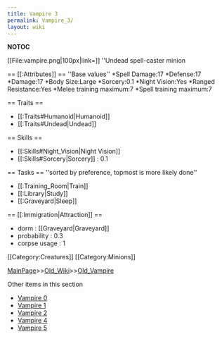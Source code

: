 ```yaml
---
title: Vampire 3
permalink: Vampire_3/
layout: wiki
---
```

__NOTOC__

[[File:vampire.png|100px|link=]] ''Undead spell-caster minion

== [[:Attributes]] ==
''Base values''
*Spell Damage:17
*Defense:17
*Damage:17
*Body Size:Large
*Sorcery:0.1
*Night Vision:Yes
*Ranged Resistance:Yes
*Melee training maximum:7
*Spell training maximum:7

== Traits ==
* [[:Traits#Humanoid|Humanoid]]
* [[:Traits#Undead|Undead]]

== Skills ==
* [[:Skills#Night_Vision|Night Vision]]
* [[:Skills#Sorcery|Sorcery]] : 0.1

== Tasks ==
''sorted by preference, topmost is more likely done''
* [[:Training_Room|Train]]
* [[:Library|Study]]
* [[:Graveyard|Sleep]]

== [[:Immigration|Attraction]] ==
* dorm : [[Graveyard|Graveyard]]
* probability : 0.3
* corpse usage : 1

[[Category:Creatures]]
[[Category:Minions]]

[MainPage](/keeperrl_wiki/ "wikilink")>>[Old_Wiki](/keeperrl_wiki/Old_Wiki "wikilink")>>[Old_Vampire](/keeperrl_wiki/Old_Vampire "wikilink")

Other items in this section
-    [Vampire 0](/keeperrl_wiki/Vampire_0 "wikilink")
-    [Vampire 1](/keeperrl_wiki/Vampire_1 "wikilink")
-    [Vampire 2](/keeperrl_wiki/Vampire_2 "wikilink")
-    [Vampire 4](/keeperrl_wiki/Vampire_4 "wikilink")
-    [Vampire 5](/keeperrl_wiki/Vampire_5 "wikilink")
